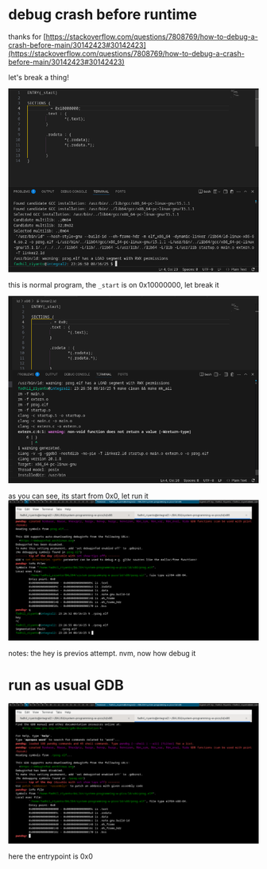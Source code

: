 # debug crash before runtime

thanks for [https://stackoverflow.com/questions/7808769/how-to-debug-a-crash-before-main/30142423#30142423](https://stackoverflow.com/questions/7808769/how-to-debug-a-crash-before-main/30142423#30142423)

let's break a thing!

![image](../_images/fd3bfc138cf34d4a6315e82866496a62f210c5225282f276ff83d047a7a8258a0e32f4b60eedfaccead95d0231e8d824232ccb3258405f009c6c7662.png)

this is normal program, the `_start` is on 0x10000000, let break it 

![image](../_images/fc8cfdc88625223f15646b6a434679b74cf897357b8f22277ce34485ab153c6cc6fff6312d93e38c055ae80ae050befcbed886dc918495fa51564083.png)

as you can see, its start from 0x0, let run it
![image](../_images/25ddfac225ad3c18aef56108bd78764e13db657688988492e197a1ad5dda6c9b6d0b171fc2aca6b2a91fb4028de8959a509b0d3d3ab856c85921f083.png)

notes: the hey is previos attempt. nvm, now how debug it

# run as usual GDB

![image](../_images/7f97a9c81ae053c0929ec6a9e5215388f3352ffcc18e8ef3f909472a5f9dff523019ffe433448227902744ba4bef1b94d9499ef7a20acb781e547cbe.png)

here the entrypoint is 0x0